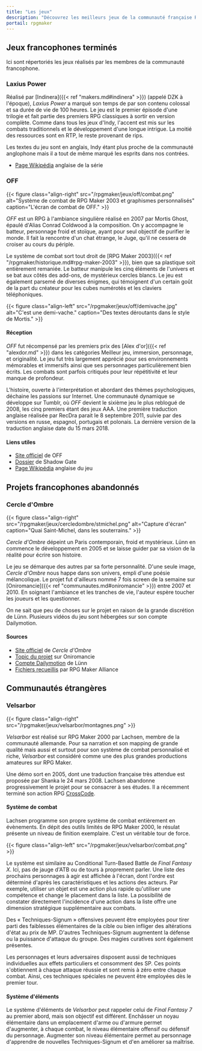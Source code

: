```yaml
---
title: "Les jeux"
description: "Découvrez les meilleurs jeux de la communauté française RPG Maker à travers toute son histoire et jusqu'à aujourd'hui."
portail: rpgmaker
---
```


## Jeux francophones terminés

Ici sont répertoriés les jeux réalisés par les membres de la communauté francophone.

### Laxius Power

Réalisé par [Indinera]({{< ref "makers.md#indinera" >}}) (appelé DZK à l'époque), *Laxius Power* a marqué son temps de par son contenu colossal et sa durée de vie de 100 heures. Le jeu est le premier épisode d'une trilogie et fait partie des premiers RPG classiques à sortir en version complète. Comme dans tous les jeux d'Indy, l'accent est mis sur les combats traditionnels et le développement d'une longue intrigue. La moitié des ressources sont en RTP, le reste provenant de rips.

Les textes du jeu sont en anglais, Indy étant plus proche de la communauté anglophone mais il a tout de même marqué les esprits dans nos contrées.

- [Page Wikipédia](https://en.wikipedia.org/wiki/Laxius_Force) anglaise de la série

### OFF

{{< figure class="align-right" src="/rpgmaker/jeux/off/combat.png" alt="Système de combat de RPG Maker 2003 et graphismes personnalisés" caption="L'écran de combat de OFF." >}}

*OFF* est un RPG à l'ambiance singulière réalisé en 2007 par Mortis Ghost, épaulé d'Alias Conrad Coldwood à la composition. On y accompagne le batteur, personnage froid et stoïque, ayant pour seul objectif de purifier le monde. Il fait la rencontre d'un chat étrange, le Juge, qu'il ne cessera de croiser au cours du périple.

Le système de combat sort tout droit de [RPG Maker 2003]({{< ref "/rpgmaker/historique.md#rpg-maker-2003" >}}), bien que sa plastique soit entièrement remaniée. Le batteur manipule les cinq éléments de l'univers et se bat aux côtés des add-ons, de mystérieux cercles blancs. Le jeu est également parsemé de diverses énigmes, qui témoignent d'un certain goût de la part du créateur pour les cubes numérotés et les claviers téléphoniques.

{{< figure class="align-left" src="/rpgmaker/jeux/off/demivache.jpg" alt="C'est une demi-vache." caption="Des textes déroutants dans le style de Mortis." >}}

#### Réception

*OFF* fut récompensé par les premiers prix des [Alex d'or]({{< ref "alexdor.md" >}}) dans les catégories Meilleur jeu, immersion, personnage, et originalité. Le jeu fut très largement apprécié pour ses environnements mémorables et immersifs ainsi que ses personnages particulièrement bien écrits. Les combats sont parfois critiqués pour leur répétitivité et leur manque de profondeur.

L'histoire, ouverte à l'interprétation et abordant des thèmes psychologiques, déchaine les passions sur Internet. Une communauté dynamique se développe sur Tumblr, où *OFF* devient le sixième jeu le plus reblogué de 2008, les cinq premiers étant des jeux AAA. Une première traduction anglaise réalisée par RecDra parait le 8 septembre 2011, suivie par des versions en russe, espagnol, portugais et polonais. La dernière version de la traduction anglaise date du 15 mars 2018.

#### Liens utiles

- [Site officiel](http://gaarabis.free.fr/index_ms.php3?topic=off) de OFF
- [Dossier](http://www.rpg-maker.fr/index.php?page=tests&id=41) de Shadow Gate
- [Page Wikipédia](https://en.wikipedia.org/wiki/Off_(video_game)) anglaise du jeu

## Projets francophones abandonnés

### Cercle d'Ombre

{{< figure class="align-right" src="/rpgmaker/jeux/cercledombre/stmichel.png" alt="Capture d'écran" caption="Quai Saint-Michel, dans les souterrains." >}}

*Cercle d'Ombre* dépeint un Paris contemporain, froid et mystérieux. Lünn en commence le développement en 2005 et se laisse guider par sa vision de la réalité pour écrire son histoire.

Le jeu se démarque des autres par sa forte personnalité. D'une seule image, *Cercle d'Ombre* nous happe dans son univers, empli d'une poésie mélancolique. Le projet fut d'ailleurs nommé 7 fois screen de la semaine sur [Oniromancie]({{< ref "communautes.md#oniromancie" >}}) entre 2007 et 2010. En soignant l'ambiance et les tranches de vie, l'auteur espère toucher les joueurs et les questionner.

On ne sait que peu de choses sur le projet en raison de la grande discrétion de Lünn. Plusieurs vidéos du jeu sont hébergées sur son compte Dailymotion.

#### Sources

- [Site officiel](https://web.archive.org/web/20120615155901/http://cercledombre.fr:80/) de *Cercle d'Ombre*
- [Topic du projet](https://web.archive.org/web/20080613001635/http://www.rpg-maker.fr:80/index.php?page=forum&id=467) sur Oniromancie
- [Compte Dailymotion](https://www.dailymotion.com/LunnO/videos) de Lünn
- [Fichiers recueillis](https://drive.google.com/open?id=1q06vhXK7v2UX0slGUXV1SkXDdrA6S4WI) par RPG Maker Alliance

## Communautés étrangères

### Velsarbor

{{< figure class="align-right" src="/rpgmaker/jeux/velsarbor/montagnes.png" >}}

*Velsarbor* est réalisé sur RPG Maker 2000 par Lachsen, membre de la communauté allemande. Pour sa narration et son mapping de grande qualité mais aussi et surtout pour son système de combat personnalisé et riche, *Velsarbor* est considéré comme une des plus grandes productions amateures sur RPG Maker.

Une démo sort en 2005, dont une traduction française très attendue est proposée par Shanka le 24 mars 2008. Lachsen abandonne progressivement le projet pour se consacrer à ses études. Il a récemment terminé son action RPG [CrossCode](http://www.cross-code.com).

#### Système de combat

Lachsen programme son propre système de combat entièrement en évènements. En dépit des outils limités de RPG Maker 2000, le résulat présente un niveau de finition exemplaire. C'est un véritable tour de force.

{{< figure class="align-left" src="/rpgmaker/jeux/velsarbor/combat.png" >}}

Le système est similaire au Conditional Turn-Based Battle de *Final Fantasy X*. Ici, pas de jauge d'ATB ou de tours à proprement parler. Une liste des prochains personnages à agir est affichée à l'écran, dont l'ordre est déterminé d'après les caractéristiques et les actions des acteurs. Par exemple, utiliser un objet est une action plus rapide qu'utiliser une compétence et change le placement dans la liste. La possibilité de constater directement l'incidence d'une action dans la liste offre une dimension stratégique supplémentaire aux combats.

Des « Techniques-Signum » offensives peuvent être employées pour tirer parti des faiblesses élémentaires de la cible ou bien infliger des altérations d'état au prix de MP. D'autres Techniques-Signum augmentent la défense ou la puissance d'attaque du groupe. Des magies curatives sont également présentes.

Les personnages et leurs adversaires disposent aussi de techniques individuelles aux effets particuliers et consomment des SP. Ces points s'obtiennent à chaque attaque réussie et sont remis à zéro entre chaque combat. Ainsi, ces techniques spéciales ne peuvent être employées dès le premier tour.

#### Système d'éléments

Le système d'éléments de *Velsarbor* peut rappeler celui de *Final Fantasy 7* au premier abord, mais son objectif est différent. Enchâsser un noyau élémentaire dans un emplacement d'arme ou d'armure permet d'augmenter, à chaque combat, le niveau élémentaire offensif ou défensif du personnage. Augmenter son niveau élémentaire permet au personnage d'apprendre de nouvelles Techniques-Signum et d'en améliorer sa maîtrise.
